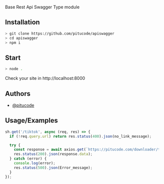 Base Rest Api Swagger Type module
## Installation


```bash
> git clone https://github.com/pitucode/apiswagger
> cd apiswagger
> npm i
```


## Start


```bash
> node .
```




    
Check your site in http://localhost:8000

## Authors

- [@pitucode](https://www.github.com/pitucode)


## Usage/Examples

```javascript
sh.get('/tiktok', async (req, res) => {
  if (!req.query.url) return res.status(400).json(no_link_message);

  try {
    const response = await axios.get(`https://pitucode.com/downloader/tiktok?apikey=${yourapikey}&url=${req.query.url}`);
    res.status(200).json(response.data);
  } catch (error) {
    console.log(error);
    res.status(500).json(Error_message);
  }
});
```

